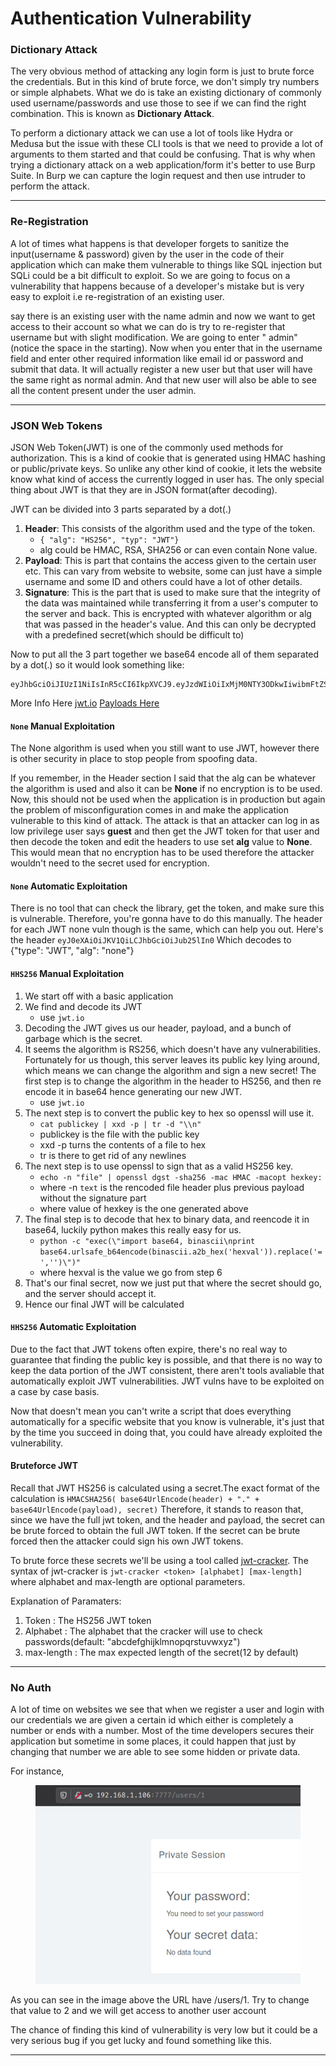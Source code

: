 # Authentication Vulnerability

### Dictionary Attack

The very obvious method of attacking any login form is just to brute force the credentials. But in this kind of brute force, we don't simply try numbers or simple alphabets. What we do is take an existing dictionary of commonly used username/passwords and use those to see if we can find the right combination. This is known as **Dictionary Attack**.

To perform a dictionary attack we can use a lot of tools like Hydra or Medusa but the issue with these CLI tools is that we need to provide a lot of arguments to them started and that could be confusing. That is why when trying a dictionary attack on a web application/form it's better to use Burp Suite. In Burp we can capture the login request and then use intruder to perform the attack.

***

### Re-Registration

A lot of times what happens is that developer forgets to sanitize the input(username & password) given by the user in the code of their application which can make them vulnerable to things like SQL injection but SQLi could be a bit difficult to exploit. So we are going to focus on a vulnerability that happens because of a developer's mistake but is very easy to exploit i.e re-registration of an existing user.

say there is an existing user with the name admin and now we want to get access to their account so what we can do is try to re-register that username but with slight modification. We are going to enter " admin"(notice the space in the starting). Now when you enter that in the username field and enter other required information like email id or password and submit that data. It will actually register a new user but that user will have the same right as normal admin. And that new user will also be able to see all the content present under the user admin.

***

### JSON Web Tokens

JSON Web Token(JWT) is one of the commonly used methods for authorization. This is a kind of cookie that is generated using HMAC hashing or public/private keys. So unlike any other kind of cookie, it lets the website know what kind of access the currently logged in user has. The only special thing about JWT is that they are in JSON format(after decoding).

JWT can be divided into 3 parts separated by a dot(.)

1. **Header**: This consists of the algorithm used and the type of the token.
   * `{ "alg": "HS256", "typ": "JWT"}`
   * alg could be HMAC, RSA, SHA256 or can even contain None value.
2. **Payload**: This is part that contains the access given to the certain user etc. This can vary from website to website, some can just have a simple username and some ID and others could have a lot of other details.
3. **Signature**: This is the part that is used to make sure that the integrity of the data was maintained while transferring it from a user's computer to the server and back. This is encrypted with whatever algorithm or alg that was passed in the header's value. And this can only be decrypted with a predefined secret(which should be difficult to)

Now to put all the 3 part together we base64 encode all of them separated by a dot(.) so it would look something like:

```
eyJhbGciOiJIUzI1NiIsInR5cCI6IkpXVCJ9.eyJzdWIiOiIxMjM0NTY3ODkwIiwibmFtZSI6IkpvaG4gRG9lIiwiaWF0IjoxNTE2MjM5MDIyfQ.SflKxwRJSMeKKF2QT4fwpMeJf36POk6yJV_adQssw5c
```

More Info Here [jwt.io](https://jwt.io/#debugger-io) [Payloads Here](https://github.com/swisskyrepo/PayloadsAllTheThings/tree/master/JSON%20Web%20Token)

#### `None` Manual Exploitation

The None algorithm is used when you still want to use JWT, however there is other security in place to stop people from spoofing data.

If you remember, in the Header section I said that the alg can be whatever the algorithm is used and also it can be **None** if no encryption is to be used. Now, this should not be used when the application is in production but again the problem of misconfiguration comes in and make the application vulnerable to this kind of attack. The attack is that an attacker can log in as low privilege user says **guest** and then get the JWT token for that user and then decode the token and edit the headers to use set **alg** value to **None**. This would mean that no encryption has to be used therefore the attacker wouldn't need to the secret used for encryption.

#### `None` Automatic Exploitation

There is no tool that can check the library, get the token, and make sure this is vulnerable. Therefore, you're gonna have to do this manually. The header for each JWT none vuln though is the same, which can help you out. Here's the header `eyJ0eXAiOiJKV1QiLCJhbGciOiJub25lIn0` Which decodes to {"type": "JWT", "alg": "none"}

#### `HHS256` Manual Exploitation

1. We start off with a basic application
2. We find and decode its JWT
   * use `jwt.io`
3. Decoding the JWT gives us our header, payload, and a bunch of garbage which is the secret.
4. It seems the algorithm is RS256, which doesn't have any vulnerabilities. Fortunately for us though, this server leaves its public key lying around, which means we can change the algorithm and sign a new secret! The first step is to change the algorithm in the header to HS256, and then re encode it in base64 hence generating our new JWT.
   * use `jwt.io`
5. The next step is to convert the public key to hex so openssl will use it.
   * `cat publickey | xxd -p | tr -d "\\n"`
   * publickey is the file with the public key
   * xxd -p turns the contents of a file to hex
   * tr is there to get rid of any newlines
6. The next step is to use openssl to sign that as a valid HS256 key.
   * `echo -n "file" | openssl dgst -sha256 -mac HMAC -macopt hexkey:`
   * where -n `text` is the rencoded file header plus previous payload without the signature part
   * where value of hexkey is the one generated above
7. The final step is to decode that hex to binary data, and reencode it in base64, luckily python makes this really easy for us.
   * `python -c "exec(\"import base64, binascii\nprint base64.urlsafe_b64encode(binascii.a2b_hex('hexval')).replace('=','')\")"`
   * where hexval is the value we go from step 6
8. That's our final secret, now we just put that where the secret should go, and the server should accept it.
9. Hence our final JWT will be calculated

#### `HHS256` Automatic Exploitation

Due to the fact that JWT tokens often expire, there's no real way to guarantee that finding the public key is possible, and that there is no way to keep the data portion of the JWT consistent, there aren't tools avaliable that automatically exploit JWT vulnerabilities. JWT vulns have to be exploited on a case by case basis.

Now that doesn't mean you can't write a script that does everything automatically for a specific website that you know is vulnerable, it's just that by the time you succeed in doing that, you could have already exploited the vulnerability.

#### Bruteforce JWT

Recall that JWT HS256 is calculated using a secret.The exact format of the calculation is `HMACSHA256( base64UrlEncode(header) + "." + base64UrlEncode(payload), secret)` Therefore, it stands to reason that, since we have the full jwt token, and the header and payload, the secret can be brute forced to obtain the full JWT token. If the secret can be brute forced then the attacker could sign his own JWT tokens.

To brute force these secrets we'll be using a tool called [jwt-cracker](https://github.com/lmammino/jwt-cracker). The syntax of jwt-cracker is `jwt-cracker <token> [alphabet] [max-length]` where alphabet and max-length are optional parameters.

Explanation of Paramaters:

1. Token : The HS256 JWT token
2. Alphabet : The alphabet that the cracker will use to check passwords(default: "abcdefghijklmnopqrstuvwxyz")
3. max-length : The max expected length of the secret(12 by default)

***

### No Auth

A lot of time on websites we see that when we register a user and login with our credentials we are given a certain id which either is completely a number or ends with a number. Most of the time developers secures their application but sometime in some places, it could happen that just by changing that number we are able to see some hidden or private data.

For instance, &#x20;

<figure><img src="../../../../../../.gitbook/assets/image (41).png" alt=""><figcaption></figcaption></figure>

As you can see in the image above the URL have /users/1. Try to change that value to 2 and we will get access to another user account

The chance of finding this kind of vulnerability is very low but it could be a very serious bug if you get lucky and found something like this.

***
